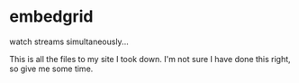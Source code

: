 embedgrid
=========

watch streams simultaneously...

This is all the files to my site I took down. I'm not sure I have done this right, so give me some time.

